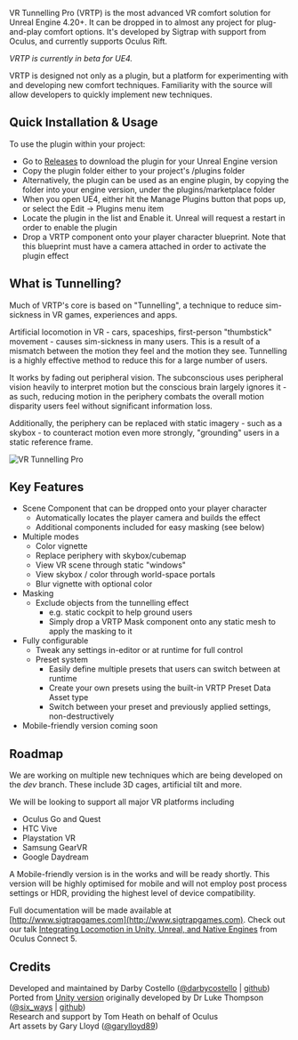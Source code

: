VR Tunnelling Pro (VRTP) is the most advanced VR comfort solution for Unreal Engine 4.20+. It can be dropped in to almost any project for plug-and-play comfort options. It's developed by Sigtrap with support from Oculus, and currently supports Oculus Rift.

*VRTP is currently in beta for UE4.*

VRTP is designed not only as a plugin, but a platform for experimenting with and developing new comfort techniques. Familiarity with the source will allow developers to quickly implement new techniques.

## Quick Installation & Usage
To use the plugin within your project:
* Go to [Releases](https://github.com/sigtrapgames/VrTunnellingPro-UE4/Releases) to download the plugin for your Unreal Engine version
* Copy the plugin folder either to your project's /plugins folder
* Alternatively, the plugin can be used as an engine plugin, by copying the folder into your engine version, under the plugins/marketplace folder
* When you open UE4, either hit the Manage Plugins button that pops up, or select the Edit -> Plugins menu item
* Locate the plugin in the list and Enable it. Unreal will request a restart in order to enable the plugin
* Drop a VRTP component onto your player character blueprint. Note that this blueprint must have a camera attached in order to activate the plugin effect

## What is Tunnelling?
Much of VRTP's core is based on "Tunnelling", a technique to reduce sim-sickness in VR games, experiences and apps.

Artificial locomotion in VR - cars, spaceships, first-person "thumbstick" movement - causes sim-sickness in many users. This is a result of a mismatch between the motion they feel and the motion they see. Tunnelling is a highly effective method to reduce this for a large number of users.

It works by fading out peripheral vision. The subconscious uses peripheral vision heavily to interpret motion but the conscious brain largely ignores it - as such, reducing motion in the periphery combats the overall motion disparity users feel without significant information loss.

Additionally, the periphery can be replaced with static imagery - such as a skybox - to counteract motion even more strongly, "grounding" users in a static reference frame.

![VR Tunnelling Pro](https://thumbs.gfycat.com/DemandingDecentChicken-size_restricted.gif)

## Key Features
* Scene Component that can be dropped onto your player character
  * Automatically locates the player camera and builds the effect
  * Additional components included for easy masking (see below)
* Multiple modes
  * Color vignette
  * Replace periphery with skybox/cubemap
  * View VR scene through static "windows"
  * View skybox / color through world-space portals
  * Blur vignette with optional color
* Masking
  * Exclude objects from the tunnelling effect
    * e.g. static cockpit to help ground users
    * Simply drop a VRTP Mask component onto any static mesh to apply the masking to it
* Fully configurable
  * Tweak any settings in-editor or at runtime for full control
  * Preset system
    * Easily define multiple presets that users can switch between at runtime
    * Create your own presets using the built-in VRTP Preset Data Asset type
    * Switch between your preset and previously applied settings, non-destructively
* Mobile-friendly version coming soon

## Roadmap
We are working on multiple new techniques which are being developed on the *dev* branch. These include 3D cages, artificial tilt and more.

We will be looking to support all major VR platforms including
* Oculus Go and Quest
* HTC Vive
* Playstation VR
* Samsung GearVR
* Google Daydream

A Mobile-friendly version is in the works and will be ready shortly. This version will be highly optimised for mobile and will not employ post process settings or HDR, providing the highest level of device compatibility.

Full documentation will be made available at [http://www.sigtrapgames.com](http://www.sigtrapgames.com). Check out our talk [Integrating Locomotion in Unity, Unreal, and Native Engines](https://www.youtube.com/watch?v=dBs65za8fhM) from Oculus Connect 5.

## Credits
Developed and maintained by Darby Costello ([@darbycostello](https://twitter.com/darbycostello) | [github](https://github.com/darbycostello))  
Ported from [Unity version](https://github.com/sigtrapgames/VrTunnellingPro-Unity) originally developed by Dr Luke Thompson ([@six_ways](https://twitter.com/six_ways) | [github](https://github.com/SixWays))   
Research and support by Tom Heath on behalf of Oculus  
Art assets by Gary Lloyd ([@garylloyd89](https://twitter.com/garylloyd89))
